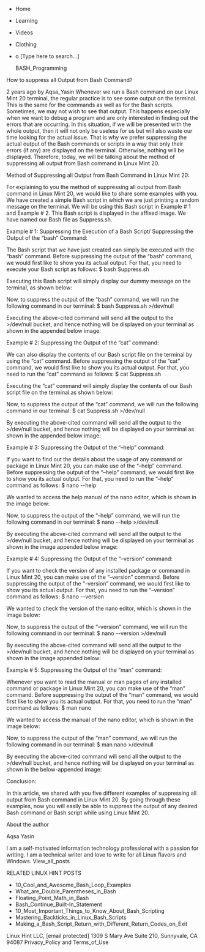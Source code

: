





















































* Home
* Learning
* Videos
* Clothing
*
  o [Type here to search...]


   BASH_Programming


How to suppress all Output from Bash Command?

2 years ago
by Aqsa_Yasin
Whenever we run a Bash command on our Linux Mint 20 terminal, the regular
practice is to see some output on the terminal. This is the same for the
commands as well as for the Bash scripts. Sometimes, we may not wish to see
that output. This happens especially when we want to debug a program and are
only interested in finding out the errors that are occurring. In this
situation, if we will be presented with the whole output, then it will not only
be useless for us but will also waste our time looking for the actual issue.
That is why we prefer suppressing the actual output of the Bash commands or
scripts in a way that only their errors (if any) are displayed on the terminal.
Otherwise, nothing will be displayed. Therefore, today, we will be talking
about the method of suppressing all output from Bash command in Linux Mint 20.

Method of Suppressing all Output from Bash Command in Linux Mint 20:

For explaining to you the method of suppressing all output from Bash command in
Linux Mint 20, we would like to share some examples with you.
We have created a simple Bash script in which we are just printing a random
message on the terminal. We will be using this Bash script in Example # 1 and
Example # 2. This Bash script is displayed in the affixed image. We have named
our Bash file as Suppress.sh.

Example # 1: Suppressing the Execution of a Bash Script/ Suppressing the Output
of the “bash” Command:

The Bash script that we have just created can simply be executed with the
“bash” command. Before suppressing the output of the “bash” command, we would
first like to show you its actual output. For that, you need to execute your
Bash script as follows:
$ bash Suppress.sh

Executing this Bash script will simply display our dummy message on the
terminal, as shown below:

Now, to suppress the output of the “bash” command, we will run the following
command in our terminal:
$ bash Suppress.sh >/dev/null

Executing the above-cited command will send all the output to the >/dev/null
bucket, and hence nothing will be displayed on your terminal as shown in the
appended below image:

Example # 2: Suppressing the Output of the “cat” command:

We can also display the contents of our Bash script file on the terminal by
using the “cat” command. Before suppressing the output of the “cat” command, we
would first like to show you its actual output. For that, you need to run the
“cat” command as follows:
$ cat Suppress.sh

Executing the “cat” command will simply display the contents of our Bash script
file on the terminal as shown below:

Now, to suppress the output of the “cat” command, we will run the following
command in our terminal:
$ cat Suppress.sh >/dev/null

By executing the above-cited command will send all the output to the >/dev/null
bucket, and hence nothing will be displayed on your terminal as shown in the
appended below image:

Example # 3: Suppressing the Output of the “–help” command:

If you want to find out the details about the usage of any command or package
in Linux Mint 20, you can make use of the “–help” command. Before suppressing
the output of the “–help” command, we would first like to show you its actual
output. For that, you need to run the “–help” command as follows:
$ nano --help

We wanted to access the help manual of the nano editor, which is shown in the
image below:

Now, to suppress the output of the “–help” command, we will run the following
command in our terminal:
$ nano --help >/dev/null

By executing the above-cited command will send all the output to the >/dev/null
bucket, and hence nothing will be displayed on your terminal as shown in the
image appended below image:

Example # 4: Suppressing the Output of the “–version” command:

If you want to check the version of any installed package or command in Linux
Mint 20, you can make use of the “–version” command. Before suppressing the
output of the “–version” command, we would first like to show you its actual
output. For that, you need to run the “–version” command as follows:
$ nano --version

We wanted to check the version of the nano editor, which is shown in the image
below:

Now, to suppress the output of the “–version” command, we will run the
following command in our terminal:
$ nano --version >/dev/null

By executing the above-cited command will send all the output to the >/dev/null
bucket, and hence nothing will be displayed on your terminal as shown in the
image appended below:

Example # 5: Suppressing the Output of the “man” command:

Whenever you want to read the manual or man pages of any installed command or
package in Linux Mint 20, you can make use of the “man” command. Before
suppressing the output of the “man” command, we would first like to show you
its actual output. For that, you need to run the “man” command as follows:
$ man nano

We wanted to access the manual of the nano editor, which is shown in the image
below:

Now, to suppress the output of the “man” command, we will run the following
command in our terminal:
$ man nano >/dev/null

By executing the above-cited command will send all the output to the >/dev/null
bucket, and hence nothing will be displayed on your terminal as shown in the
below-appended image:

Conclusion:

In this article, we shared with you five different examples of suppressing all
output from Bash command in Linux Mint 20. By going through these examples, now
you will easily be able to suppress the output of any desired Bash command or
Bash script while using Linux Mint 20.


About the author


Aqsa Yasin

I am a self-motivated information technology professional with a passion for
writing. I am a technical writer and love to write for all Linux flavors and
Windows.
View_all_posts

RELATED LINUX HINT POSTS


* 10_Cool_and_Awesome_Bash_Loop_Examples
* What_are_Double_Parentheses_in_Bash
* Floating_Point_Math_in_Bash
* Bash_Continue_Built-In_Statement
* 10_Most_Important_Things_to_Know_About_Bash_Scripting
* Mastering_Backticks_in_Linux_Bash_Scripts
* Making_a_Bash_Script_Return_with_Different_Return_Codes_on_Exit

Linux Hint LLC, [email protected]
1309 S Mary Ave Suite 210, Sunnyvale, CA 94087
 Privacy_Policy and Terms_of_Use
